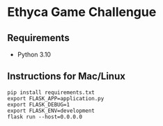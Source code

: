 # Ethyca Game Challengue

## Requirements
- Python 3.10

## Instructions for Mac/Linux
```
pip install requirements.txt
export FLASK_APP=application.py
export FLASK_DEBUG=1
export FLASK_ENV=development
flask run --host=0.0.0.0
```
